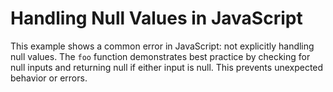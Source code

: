 # Handling Null Values in JavaScript
This example shows a common error in JavaScript:  not explicitly handling null values.  The `foo` function demonstrates best practice by checking for null inputs and returning null if either input is null.  This prevents unexpected behavior or errors.